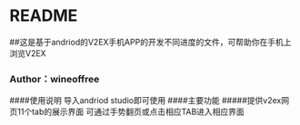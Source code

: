 # README
##这是基于andriod的V2EX手机APP的开发不同进度的文件，可帮助你在手机上浏览V2EX
###                             Author：wineoffree
####使用说明 
导入andriod studio即可使用
####主要功能
#####提供v2ex网页11个tab的展示界面
可通过手势翻页或点击相应TAB进入相应界面



